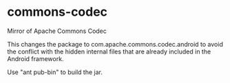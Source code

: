 commons-codec
=============

Mirror of Apache Commons Codec

This changes the package to com.apache.commons.codec.android to avoid the conflict with the hidden internal files that are already included in the Android framework.

Use "ant pub-bin" to build the jar.
